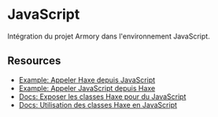 # JavaScript

Intégration du projet Armory dans l'environnement JavaScript.

## Resources

- [Example: Appeler Haxe depuis JavaScript](https://github.com/armory3d/armory_examples/tree/master/call_hx)
- [Example: Appeler JavaScript depuis Haxe](https://github.com/armory3d/armory_examples/tree/master/call_js)
- [Docs: Exposer les classes Haxe pour du JavaScript](https://haxe.org/manual/target-javascript-expose.html)
- [Docs: Utilisation des classes Haxe en JavaScript](https://code.haxe.org/category/javascript/using-haxe-classes-in-javascript.html)
